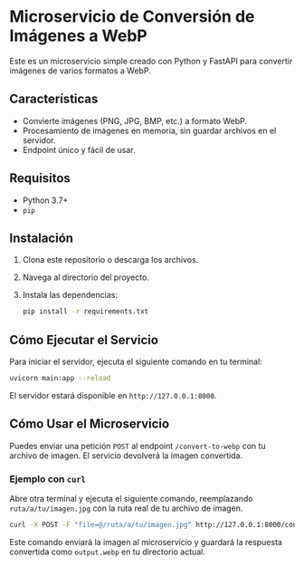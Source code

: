 # Microservicio de Conversión de Imágenes a WebP

Este es un microservicio simple creado con Python y FastAPI para convertir imágenes de varios formatos a WebP.

## Características

-   Convierte imágenes (PNG, JPG, BMP, etc.) a formato WebP.
-   Procesamiento de imágenes en memoria, sin guardar archivos en el servidor.
-   Endpoint único y fácil de usar.

## Requisitos

-   Python 3.7+
-   `pip`

## Instalación

1.  Clona este repositorio o descarga los archivos.
2.  Navega al directorio del proyecto.
3.  Instala las dependencias:

    ```bash
    pip install -r requirements.txt
    ```

## Cómo Ejecutar el Servicio

Para iniciar el servidor, ejecuta el siguiente comando en tu terminal:

```bash
uvicorn main:app --reload
```

El servidor estará disponible en `http://127.0.0.1:8000`.

## Cómo Usar el Microservicio

Puedes enviar una petición `POST` al endpoint `/convert-to-webp` con tu archivo de imagen. El servicio devolverá la imagen convertida.

### Ejemplo con `curl`

Abre otra terminal y ejecuta el siguiente comando, reemplazando `ruta/a/tu/imagen.jpg` con la ruta real de tu archivo de imagen.

```bash
curl -X POST -F "file=@/ruta/a/tu/imagen.jpg" http://127.0.0.1:8000/convert-to-webp -o output.webp
```

Este comando enviará la imagen al microservicio y guardará la respuesta convertida como `output.webp` en tu directorio actual.
